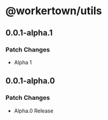 # @workertown/utils

## 0.0.1-alpha.1

### Patch Changes

- Alpha 1

## 0.0.1-alpha.0

### Patch Changes

- Alpha.0 Release
